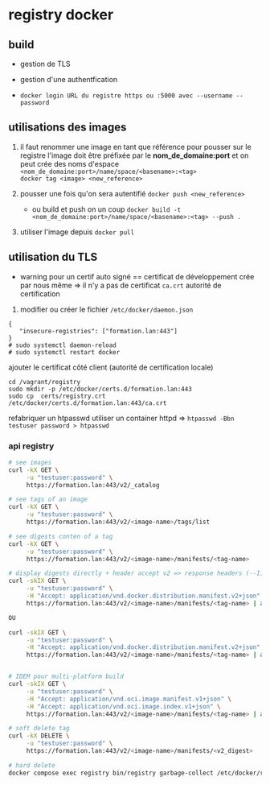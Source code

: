 # registry docker

## build

* gestion de TLS
* gestion d'une authentfication

* `docker login URL du registre https ou :5000 avec --username --password`

## utilisations des images

1. il faut renommer une image en tant que référence pour pousser sur le registre
   l'image doit être préfixée par le **nom_de_domaine:port** et
   on peut crée des noms d'espace `<nom_de_domaine:port>/name/space/<basename>:<tag>`   
   `docker tag <image> <new_reference>`

2. pousser une fois qu'on sera autentifié
   `docker push <new_reference>`

   * ou build et push on un coup `docker build -t <nom_de_domaine:port>/name/space/<basename>:<tag> --push .`

3. utiliser l'image depuis `docker pull`

## utilisation du TLS

* warning pour un certif auto signé == certificat de développement crée par nous même
  => il n'y a pas de certificat `ca.crt` autorité de certification 
1. modifier ou créer le fichier `/etc/docker/daemon.json`

```
{
   "insecure-registries": ["formation.lan:443"]
}
# sudo systemctl daemon-reload
# sudo systemctl restart docker
```

ajouter le certificat côté client (autorité de certification locale)
```
cd /vagrant/registry
sudo mkdir -p /etc/docker/certs.d/formation.lan:443
sudo cp  certs/registry.crt /etc/docker/certs.d/formation.lan:443/ca.crt
```

refabriquer un htpasswd utiliser un container httpd => 
`htpasswd -Bbn testuser password > htpasswd`

### api registry

```bash
# see images
curl -kX GET \
     -u "testuser:password" \
     https://formation.lan:443/v2/_catalog

# see tags of an image
curl -kX GET \
     -u "testuser:password" \
     https://formation.lan:443/v2/<image-name>/tags/list

# see digests conten of a tag
curl -kX GET \
     -u "testuser:password" \
     https://formation.lan:443/v2/<image-name>/manifests/<tag-name>

# display digests directly + header accept v2 => response headers (--I) (-s silent) (-k : disable tls)
curl -skIX GET \
     -u "testuser:password" \
     -H "Accept: application/vnd.docker.distribution.manifest.v2+json" \
     https://formation.lan:443/v2/<image-name>/manifests/<tag-name> | awk '/^Docker-Content-Digest/ {print $2}'

OU

curl -skIX GET \
     -u "testuser:password" \
     -H "Accept: application/vnd.docker.distribution.manifest.v2+json" \
     https://formation.lan:443/v2/<image-name>/manifests/<tag-name> | awk '/^docker-content-digest/ {print $2}'


# IDEM pour multi-platform build
curl -skIX GET \
     -u "testuser:password" \
     -H "Accept: application/vnd.oci.image.manifest.v1+json" \
     -H "Accept: application/vnd.oci.image.index.v1+json" \
     https://formation.lan:443/v2/<image-name>/manifests/<tag-name> | awk '/^docker-content-digest/ {print $2}'

# soft delete tag
curl -kX DELETE \
     -u "testuser:password" \
     https://formation.lan:443/v2/<image-name>/manifests/<v2_digest>

# hard delete
docker compose exec registry bin/registry garbage-collect /etc/docker/registry/config.yml 
```